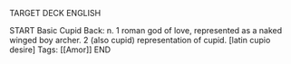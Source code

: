 TARGET DECK
ENGLISH

START
Basic
Cupid
Back: n. 1 roman god of love, represented as a naked winged boy archer. 2 (also cupid) representation of cupid. [latin cupio desire]
Tags: [[Amor]]
END
